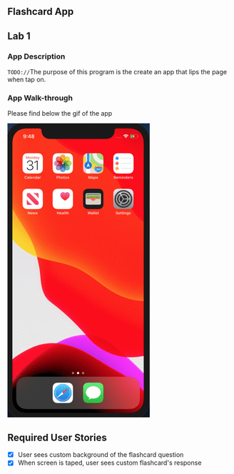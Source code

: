 ## Flashcard App

## Lab 1

### App Description
`TODO://`The purpose of this program is the create an app that lips the page
when tap on.

### App Walk-through

Please find below the gif of the app

![CodePath Lab 1](https://github.com/SarahTamayao/Flashcard/blob/main/Flix.gif)


## Required User Stories
- [x] User sees custom background of the flashcard question
- [x] When screen is taped, user sees custom flashcard's response
